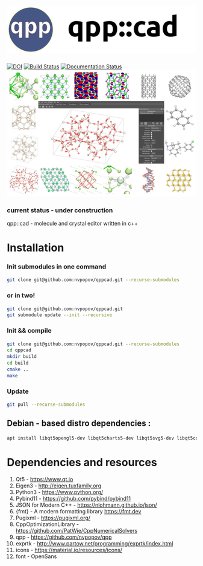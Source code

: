 # ![](/data/images/icon_big.png)
[![DOI](https://zenodo.org/badge/DOI/10.5281/zenodo.3257167.svg)](https://doi.org/10.5281/zenodo.3257167)
[![Build Status](https://www.travis-ci.com/nvpopov/qppcad.svg?branch=master)](https://www.travis-ci.com/nvpopov/qppcad)
[![Documentation Status](https://readthedocs.org/projects/qppcad-doc/badge/?version=latest)](https://qppcad-doc.readthedocs.io/en/latest/?badge=latest)
![qppcad_collage](/docs/images/qppcad_coolage.jpg)
### current status - under construction
qpp::cad - molecule and crystal editor written in c++

# Installation

### Init submodules in one command
```bash
git clone git@github.com:nvpopov/qppcad.git --recurse-submodules
```

### or in two!
```bash
git clone git@github.com:nvpopov/qppcad.git
git submodule update --init --recursive
```

### Init && compile
```bash
git clone git@github.com:nvpopov/qppcad.git --recurse-submodules
cd qppcad
mkdir build
cd build
cmake ..
make
```

### Update
```bash
git pull --recurse-submodules
```

## Debian - based distro dependencies :
```bash
apt install libqt5opengl5-dev libqt5charts5-dev libqt5svg5-dev libqt5core5a libqt5widgets5 libqt5gui5 libpython3-dev
```

# Dependencies and resources
1. Qt5 - https://www.qt.io
2. Eigen3 - http://eigen.tuxfamily.org
3. Python3 - https://www.python.org/
4. Pybind11 - https://github.com/pybind/pybind11
5. JSON for Modern C++ - https://nlohmann.github.io/json/
6. {fmt} -  A modern formatting library https://fmt.dev
7. Pugixml - https://pugixml.org/
8. CppOptimizationLibrary - https://github.com/PatWie/CppNumericalSolvers
9. qpp - https://github.com/nvpopov/qpp
11. exprtk - http://www.partow.net/programming/exprtk/index.html
12. icons - https://material.io/resources/icons/
13. font - OpenSans
